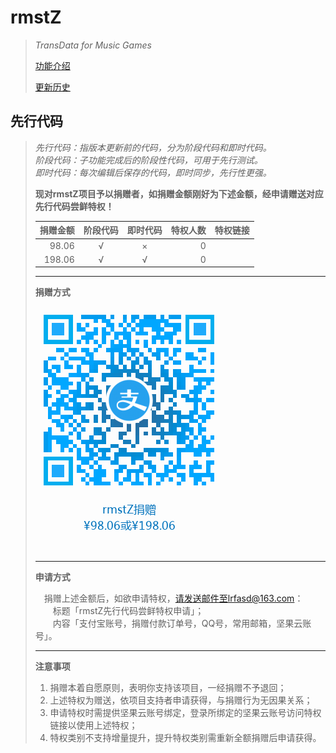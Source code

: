 # rmstZ
>*TransData for Music Games*
>
>[功能介绍](README.md)
>
>[更新历史](WHATSNEW.md)
## 先行代码
>*先行代码：指版本更新前的代码，分为阶段代码和即时代码。*  
>*阶段代码：子功能完成后的阶段性代码，可用于先行测试。*  
>*即时代码：每次编辑后保存的代码，即时同步，先行性更强。*
>
>**现对rmstZ项目予以捐赠者，如捐赠金额刚好为下述金额，经申请赠送对应先行代码尝鲜特权！**
>
> 捐赠金额|阶段代码|即时代码|特权人数|特权链接
> --:|:-:|:-:|--:|:--
> 98.06|√|×|0|
> 198.06|√|√|0|
>
> ---
> **捐赠方式**
> 
> ![使用支付宝app扫一扫](donation_alipay.png "rmstZ捐赠")
> 
> ---
> **申请方式**
>
> 　捐赠上述金额后，如欲申请特权，请发送邮件至lrfasd@163.com：  
> 　　标题「rmstZ先行代码尝鲜特权申请」；  
> 　　内容「支付宝账号，捐赠付款订单号，QQ号，常用邮箱，坚果云账号」。
> 
> ---
> **注意事项**
>1. 捐赠本着自愿原则，表明你支持该项目，一经捐赠不予退回；
>2. 上述特权为赠送，依项目支持者申请获得，与捐赠行为无因果关系；
>3. 申请特权时需提供坚果云账号绑定，登录所绑定的坚果云账号访问特权链接以使用上述特权；
>4. 特权类别不支持增量提升，提升特权类别需重新全额捐赠后申请获得。
